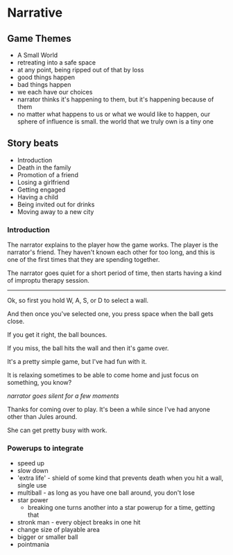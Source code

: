 # Narrative

## Game Themes

* A Small World
* retreating into a safe space
* at any point, being ripped out of that by loss
* good things happen
* bad things happen
* we each have our choices
* narrator thinks it's happening to them, but it's happening because of them
* no matter what happens to us or what we would like to happen, our sphere of influence is small. the world that we truly own is a tiny one

## Story beats

* Introduction
* Death in the family
* Promotion of a friend
* Losing a girlfriend
* Getting engaged
* Having a child
* Being invited out for drinks
* Moving away to a new city

### Introduction

The narrator explains to the player how the game works. The player is the narrator's friend. They haven't known each other for too long, and this is one of the first times that they are spending together.

The narrator goes quiet for a short period of time, then starts having a kind of improptu therapy session.

---

Ok, so first you hold W, A, S, or D to select a wall. 

And then once you've selected one, you press space when the ball gets close. 

If you get it right, the ball bounces.

If you miss, the ball hits the wall and then it's game over.

It's a pretty simple game, but I've had fun with it.

It is relaxing sometimes to be able to come home and just focus on something, you know?

*narrator goes silent for a few moments*

Thanks for coming over to play. It's been a while since I've had anyone other than Jules around.

She can get pretty busy with work. 


### Powerups to integrate

* speed up
* slow down
* 'extra life' - shield of some kind that prevents death when you hit a wall, single use
* multiball - as long as you have one ball around, you don't lose
* star power
  * breaking one turns another into a star powerup for a time, getting that
* stronk man - every object breaks in one hit
* change size of playable area
* bigger or smaller ball
* pointmania